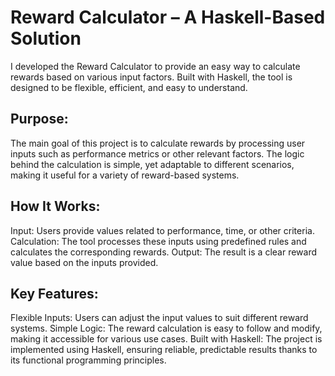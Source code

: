 # Reward Calculator – A Haskell-Based Solution
I developed the Reward Calculator to provide an easy way to calculate rewards based on various input factors. Built with Haskell, the tool is designed to be flexible, efficient, and easy to understand.

## Purpose:

The main goal of this project is to calculate rewards by processing user inputs such as performance metrics or other relevant factors. The logic behind the calculation is simple, yet adaptable to different scenarios, making it useful for a variety of reward-based systems.

## How It Works:

Input: Users provide values related to performance, time, or other criteria.
Calculation: The tool processes these inputs using predefined rules and calculates the corresponding rewards.
Output: The result is a clear reward value based on the inputs provided.

## Key Features:

Flexible Inputs: Users can adjust the input values to suit different reward systems.
Simple Logic: The reward calculation is easy to follow and modify, making it accessible for various use cases.
Built with Haskell: The project is implemented using Haskell, ensuring reliable, predictable results thanks to its functional programming principles.
